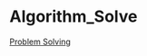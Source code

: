 # Algorithm_Solve

[Problem Solving](https://github.com/sitan516/Algorithm_Solve/tree/master/Baekjoon/src/SOLVED)
